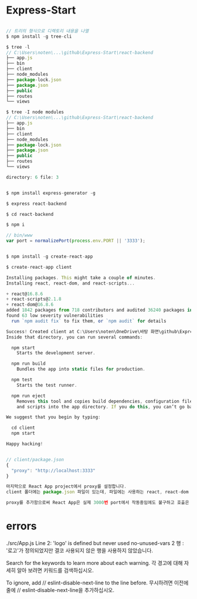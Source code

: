 # Express-Start

```js

// 트리의 형식으로 디렉토리 내용을 나열
$ npm install -g tree-cli

$ tree -l
// C:\Users\noten\...\github\Express-Start\react-backend
├── app.js
├── bin
├── client
├── node_modules
├── package-lock.json
├── package.json
├── public
├── routes
└── views

$ tree -I node modules
// C:\Users\noten\...\github\Express-Start\react-backend
├── app.js
├── bin
├── client
├── node_modules
├── package-lock.json
├── package.json
├── public
├── routes
└── views

directory: 6 file: 3


$ npm install express-generator -g

$ express react-backend

$ cd react-backend

$ npm i

// bin/www
var port = normalizePort(process.env.PORT || '3333');


$ npm install -g create-react-app

$ create-react-app client

Installing packages. This might take a couple of minutes.
Installing react, react-dom, and react-scripts...

+ react@16.8.6
+ react-scripts@2.1.8
+ react-dom@16.8.6
added 1842 packages from 718 contributors and audited 36240 packages in 67.239s
found 63 low severity vulnerabilities
  run `npm audit fix` to fix them, or `npm audit` for details

Success! Created client at C:\Users\noten\OneDrive\바탕 화면\github\Express-Start\react-backend\client
Inside that directory, you can run several commands:

  npm start
    Starts the development server.

  npm run build
    Bundles the app into static files for production.

  npm test
    Starts the test runner.

  npm run eject
    Removes this tool and copies build dependencies, configuration files
    and scripts into the app directory. If you do this, you can’t go back!

We suggest that you begin by typing:

  cd client
  npm start

Happy hacking!


// client/package.json 
{
  "proxy": "http://localhost:3333"
}

마지막으로 React App project에서 proxy를 설정합니다. 
client 폴더에는 package.json 파일이 있는데, 파일에는 사용하는 react, react-dom 등에 대한 dependency가 정의되어 있고, 프로그램이 실행될때 사용되는 script도 정의되어 있습니다. 그러면 scripts 아래에 proxy라는 item을 아래와 같이 추가해줍니다.

proxy를 추가함으로써 React App은 실제 3000번 port에서 작동중임에도 불구하고 호출은 Express backend가 존재하는 3001번 port로 호출하게 됩니다. 이렇게 하는 이유는 cross-origin-resource-sharing 문제를 피하기 위함입니다. CORS는 나중에 다시 포스팅하도록 하겠습니다.

```

# errors

./src/App.js
  Line 2:  'logo' is defined but never used  no-unused-vars
  2 행 : '로고'가 정의되었지만 결코 사용되지 않은 행을 사용하지 않았습니다.

Search for the keywords to learn more about each warning.
각 경고에 대해 자세히 알아 보려면 키워드를 검색하십시오.

To ignore, add // eslint-disable-next-line to the line before.
무시하려면 이전에 줄에 // eslint-disable-next-line을 추가하십시오.